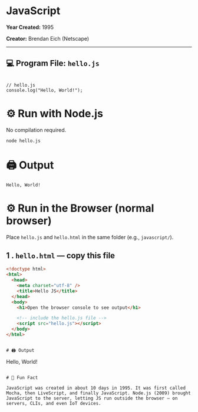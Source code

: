 # JavaScript

**Year Created:**  1995

**Creator:** Brendan Eich (Netscape)

---


## 💻 Program File: `hello.js` 

```

// hello.js
console.log("Hello, World!");

```

# ⚙️ Run with Node.js 
No compilation required. 
```
node hello.js
```

# 🖨️ Output
```
Hello, World!

```

# ⚙️ Run in the Browser (normal browser)

Place `hello.js` and `hello.html` in the same folder (e.g., `javascript/`).

## 1 . `hello.html` — copy this file
```html
<!doctype html>
<html>
  <head>
    <meta charset="utf-8" />
    <title>Hello JS</title>
  </head>
  <body>
    <h1>Open the browser console to see output</h1>

    <!-- include the hello.js file -->
    <script src="hello.js"></script>
  </body>
</html>


# 🖨️ Output
```
Hello, World!

```

# 🧠 Fun Fact

JavaScript was created in about 10 days in 1995. It was first called Mocha, then LiveScript, and finally JavaScript. Node.js (2009) brought JavaScript to the server, letting JS run outside the browser — on servers, CLIs, and even IoT devices.
